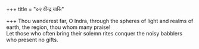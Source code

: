 +++
title = "०२ वीन्द्र यासि"

+++
Thou wanderest far, O Indra, through the spheres of light and realms of earth, the region, thou whom many praise!  
     Let those who often bring their solemn rites conquer the noisy babblers who present no gifts.